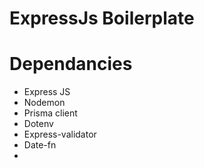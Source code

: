 # ExpressJs Boilerplate

# Dependancies
 - Express JS
 - Nodemon
 - Prisma client
 - Dotenv
 - Express-validator
 - Date-fn
 - 